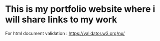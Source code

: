# This is my portfolio website where i will share links to my work


For html document validation : https://validator.w3.org/nu/